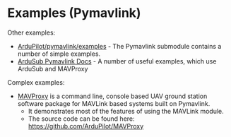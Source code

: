 # Examples (Pymavlink)

Other examples:

- [ArduPilot/pymavlink/examples](https://github.com/ArduPilot/pymavlink/tree/master/examples) - The Pymavlink submodule contains a number of simple examples.
- [ArduSub Pymavlink Docs](https://www.ardusub.com/developers/pymavlink.html) - A number of useful examples, which use ArduSub and MAVProxy

Complex examples:

- [MAVProxy](http://ardupilot.github.io/MAVProxy/html/development/index.html) is a command line, console based UAV ground station software package for MAVLink based systems built on Pymavlink.
  - It demonstrates most of the features of using the MAVLink module.
  - The source code can be found here: https://github.com/ArduPilot/MAVProxy
